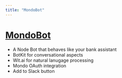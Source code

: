 ```yaml
---
title: "MondoBot"
---
```

# [MondoBot](https://github.com/parisandmilo/mondobot)

- A Node Bot that behaves like your bank assistant
- BotKit for conversational aspects
- Wit.ai for natural lanugage processing
- Mondo OAuth integration
- Add to Slack button
